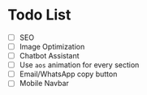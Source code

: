 # Todo List

- [ ] SEO
- [ ] Image Optimization
- [ ] Chatbot Assistant
- [ ] Use `aos` animation for every section
- [ ] Email/WhatsApp copy button
- [ ] Mobile Navbar
